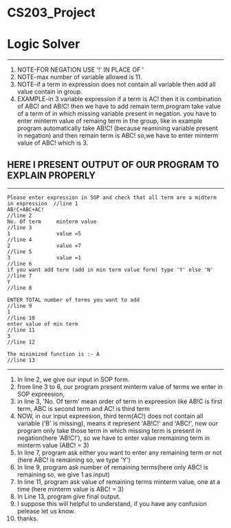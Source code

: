 # CS203_Project
# Logic Solver
---
1. NOTE-FOR NEGATION USE '!' IN PLACE OF '
2. NOTE-max number of variable allowed is 11.
3. NOTE-if a term in expression does not contain all variable then add all value contain in group.
4. EXAMPLE-in 3 variable expression if a term is AC! then it is combination of ABC! and AB!C! then we have to add remain term,program take value of a term of in which missing 
   variable present in negation. you have to enter minterm value of remaing term in the group, like in example program automatically take AB!C! (because reamining variable 
   present in negation) and then remain term is ABC! so,we have to enter minterm value of ABC! which is 3.

HERE I PRESENT OUTPUT OF OUR PROGRAM TO EXPLAIN PROPERLY
---
---
```
Please enter expression in SOP and check that all term are a midterm in expression  //line 1
AB!C+ABC+AC!                                                                        //line 2
No. Of term     minterm value                                                       //line 3
1               value =5                                                            //line 4
2               value =7                                                            //line 5
3               value =1                                                            //line 6
if you want add term (add in min term value form) type 'Y' else 'N'                 //line 7
Y                                                                                   //line 8

ENTER TOTAL number of terms you want to add                                         //line 9                                   
1                                                                                   //line 10
enter value of min term                                                             //line 11
3                                                                                   //line 12

The minimized function is :- A                                                      //line 13
```
---
1. In line 2, we give our input in SOP form.
2. from line 3 to 6, our program present minterm value of terms we enter in SOP expreesion, 
3. in line 3, 'No. Of term' mean order of term in expreesion like AB!C is first term, ABC is second term and AC! is third term
4. NOW, in our input expreesion, third term(AC!) does not contain all variable ('B' is missing), means it represent 'AB!C!' and 'ABC!', now our program only take those term 
    in which missing term is present in negation(here 'AB!C!'), so we have to enter value rremaining term in minterm value (ABC! = 3)
5. In line 7, program ask either you want to enter any remaining term or not (here ABC! is remaining so, we type 'Y')
6. In line 9, program ask number of remaining terms(here only ABC! is remaining so, we give 1 as input)
7. In line 11, program ask value of remaining terms minterm value, one at a time (here minterm value is ABC! = 3)
8. In Line 13, program give final output.
9. I suppose this will helpful to understand, if you have any confusion pelease let us know.
10. thanks.
